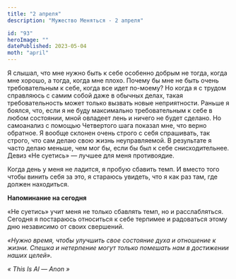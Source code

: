 ```yaml
---
title: "2 апреля"
description: "Мужество Меняться - 2 апреля"

id: "93"
heroImage: ""
datePublished: 2023-05-04
moth: "april"
---
```


Я слышал, что мне нужно быть к себе особенно добрым не тогда, когда мне
хорошо, а тогда, когда мне плохо. Почему бы мне не быть очень требовательным к
себе, когда все идет по-моему? Но когда я с трудом справляюсь с самим собой
даже в обычных делах, такая требовательность может только вызвать новые
неприятности. Раньше я боялся, что, если я не буду максимально требовательным
к себе в любом состоянии, мной овладеет лень и ничего не будет сделано. Но
самоанализ с помощью Четвертого шага показал мне, что верно обратное. Я вообще
склонен очень строго с себя спрашивать, так строго, что сам делаю свою жизнь
неуправляемой. В результате я часто делаю меньше, чем мог бы, если бы был к
себе снисходительнее. Девиз «Не суетись» — лучшее для меня противоядие.

Когда день у меня не ладится, я пробую сбавить темп. И вместо того чтобы
винить себя за это, я стараюсь увидеть, что я как раз там, где должен
находиться.

**Напоминание на сегодня**

«Не суетись» учит меня не только сбавлять темп, но и расслабляться. Сегодня я
постараюсь относиться к себе терпимее и радоваться этому дню независимо от
своих свершений.

_«Нужно время, чтобы улучшить свое состояние духа и отношение к жизни. Спешка
и нетерпение могут только помешать нам в достижении наших целей»._

_«_ _This_ _Is_ _Al_ _—_ _Anon_ _»_
